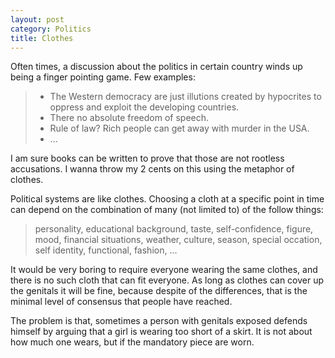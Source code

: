 ```yaml
---
layout: post
category: Politics
title: Clothes
---
```


Often times, a discussion about the politics in certain country winds up being a finger pointing game. Few examples:

>* The Western democracy are just illutions created by hypocrites to oppress and exploit the developing countries.
>* There no absolute freedom of speech.
>* Rule of law? Rich people can get away with murder in the USA.
>* ...

I am sure books can be written to prove that those are not rootless accusations. I wanna throw my 2 cents on this using the
metaphor of clothes.

Political systems are like clothes. Choosing a cloth at a specific point in time can depend on the combination of many (not limited to) of the follow things:

> personality, educational background, taste, self-confidence, figure, mood, financial situations, weather, culture, season, special occation, self identity, functional, fashion, ...

It would be very boring to require everyone wearing the same clothes, and there is no such cloth that can fit everyone. As long as clothes can cover up the genitals it will be fine, because despite of
the differences, that is the minimal level of consensus that people have reached.

The problem is that, sometimes a person with genitals exposed defends himself by arguing that a girl is wearing too short of a skirt. It is not about how much one wears, but if the mandatory piece are worn.






